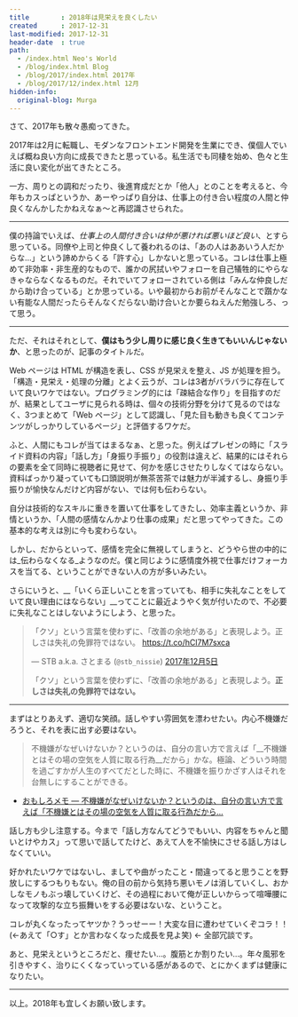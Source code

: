 ```yaml
---
title        : 2018年は見栄えを良くしたい
created      : 2017-12-31
last-modified: 2017-12-31
header-date  : true
path:
  - /index.html Neo's World
  - /blog/index.html Blog
  - /blog/2017/index.html 2017年
  - /blog/2017/12/index.html 12月
hidden-info:
  original-blog: Murga
---
```


さて、2017年も散々愚痴ってきた。

2017年は2月に転職し、モダンなフロントエンド開発を生業にでき、僕個人でいえば概ね良い方向に成長できたと思っている。私生活でも同棲を始め、色々と生活に良い変化が出てきたところ。

一方、周りとの調和だったり、後進育成だとか「他人」とのことを考えると、今年もカスっぱというか、あーやっぱり自分は、仕事上の付き合い程度の人間と仲良くなんかしたかねえなぁ～と再認識させられた。

---

僕の持論でいえば、_仕事上の人間付き合いは仲が悪ければ悪いほど良い_、とすら思っている。同僚や上司と仲良くして養われるのは、「あの人はああいう人だからな…」という諦めからくる「許す心」しかないと思っている。コレは仕事上極めて非効率・非生産的なもので、誰かの尻拭いやフォローを自己犠牲的にやらなきゃならなくなるものだ。それでいてフォローされている側は「みんな仲良しだから助け合っている」とか思っている。いや最初からお前がそんなことで躓かない有能な人間だったらそんなくだらない助け合いとか要らねえんだ勉強しろ、って思う。

---

ただ、それはそれとして、__僕はもう少し周りに感じ良く生きてもいいんじゃないか__、と思ったのが、記事のタイトルだ。

Web ページは HTML が構造を表し、CSS が見栄えを整え、JS が処理を担う。「構造・見栄え・処理の分離」とよく云うが、コレは3者がバラバラに存在していて良いワケではない。プログラミング的には「疎結合な作り」を目指すのだが、結果としてユーザに見られる時は、個々の技術分野を分けて見るのではなく、3つまとめて「Web ページ」として認識し、「見た目も動きも良くてコンテンツがしっかりしているページ」と評価するワケだ。

ふと、人間にもコレが当てはまるなぁ、と思った。例えばプレゼンの時に「スライド資料の内容」「話し方」「身振り手振り」の役割は違えど、結果的にはそれらの要素を全て同時に視聴者に見せて、何かを感じさせたりしなくてはならない。資料ばっかり凝っていても口頭説明が無茶苦茶では魅力が半減するし、身振り手振りが愉快なんだけど内容がない、では何も伝わらない。

自分は技術的なスキルに重きを置いて仕事をしてきたし、効率主義というか、非情というか、「人間の感情なんかより仕事の成果」だと思ってやってきた。この基本的な考えは別に今も変わらない。

しかし、だからといって、感情を完全に無視してしまうと、どうやら世の中的には_伝わらなくなる_ようなのだ。僕と同じように感情度外視で仕事だけフォーカスを当てる、ということができない人の方が多いみたい。

さらにいうと、__「いくら正しいことを言っていても、相手に失礼なことをしていて良い理由にはならない」__ってことに最近ようやく気が付いたので、不必要に失礼なことはしないようにしよう、と思った。

> 「クソ」という言葉を使わずに、「改善の余地がある」と表現しよう。正しさは失礼の免罪符ではない。 <https://t.co/hCl7M7sxca>
> 
> — STB a.k.a. さとまる (`@stb_nissie`) [2017年12月5日](https://twitter.com/stb_nissie/status/938192087157108736?ref_src=twsrc%5Etfw)
> 
> 「クソ」という言葉を使わずに、「改善の余地がある」と表現しよう。__正しさは失礼の免罪符ではない。__

---

まずはとりあえず、適切な笑顔。話しやすい雰囲気を漂わせたい。内心不機嫌だろうと、それを表に出す必要はない。

> 不機嫌がなぜいけないか？というのは、自分の言い方で言えば「__不機嫌とはその場の空気を人質に取る行為__だから」かな。極論、どういう時間を過ごすかが人生のすべてだとした時に、不機嫌を振りかざす人はそれを台無しにすることができる。

- [おもしろメモ — 不機嫌がなぜいけないか？というのは、自分の言い方で言えば「不機嫌とはその場の空気を人質に取る行為だから...](https://megane-yarou.tumblr.com/post/168201821263/%E4%B8%8D%E6%A9%9F%E5%AB%8C%E3%81%8C%E3%81%AA%E3%81%9C%E3%81%84%E3%81%91%E3%81%AA%E3%81%84%E3%81%8B%E3%81%A8%E3%81%84%E3%81%86%E3%81%AE%E3%81%AF%E8%87%AA%E5%88%86%E3%81%AE%E8%A8%80%E3%81%84%E6%96%B9%E3%81%A7%E8%A8%80%E3%81%88%E3%81%B0%E4%B8%8D%E6%A9%9F%E5%AB%8C%E3%81%A8%E3%81%AF%E3%81%9D%E3%81%AE%E5%A0%B4%E3%81%AE%E7%A9%BA%E6%B0%97%E3%82%92%E4%BA%BA%E8%B3%AA%E3%81%AB%E5%8F%96%E3%82%8B%E8%A1%8C%E7%82%BA%E3%81%A0%E3%81%8B%E3%82%89)

話し方も少し注意する。今まで「話し方なんてどうでもいい、内容をちゃんと聞いとけやカス」って思いで話してたけど、あえて人を不愉快にさせる話し方はしなくていい。

好かれたいワケではないし、ましてや曲がったこと・間違ってると思うことを野放しにするつもりもない。俺の目の前から気持ち悪いモノは消していくし、おかしなモノもぶっ壊していくけど、その過程において俺が正しいからって喧嘩腰になって攻撃的な立ち振舞いをする必要はないな、ということ。

コレが丸くなったってヤツか？うっせーー！大変な目に遭わせていくぞコラ！！(←あえて「○す」とか言わなくなった成長を見よ笑) ← 全部冗談です。

あと、見栄えというところだと、痩せたい…。腹筋とか割りたい…。年々風邪を引きやすく、治りにくくなっていっている感があるので、とにかくまずは健康になりたい。

---

以上。2018年も宜しくお願い致します。
